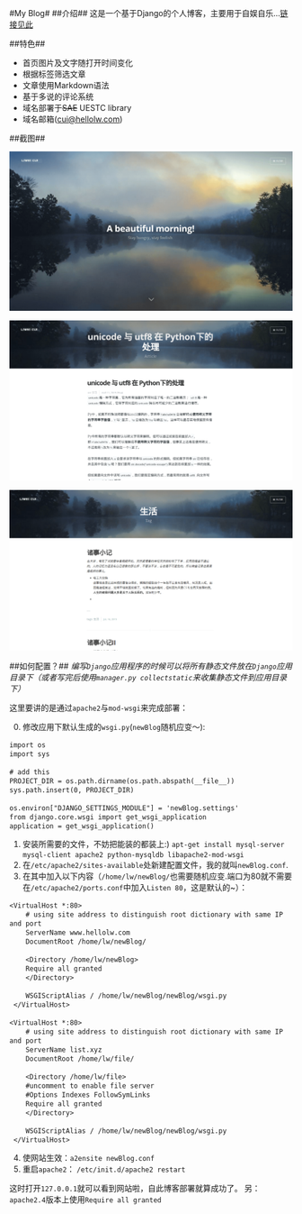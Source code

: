 #My Blog#
##介绍##
这是一个基于Django的个人博客，主要用于自娱自乐…[链接见此](www.hellolw.com) 

##特色##
* 首页图片及文字随打开时间变化
* 根据标签筛选文章
* 文章使用Markdown语法
* 基于多说的评论系统
* 域名部署于~~SAE~~ UESTC library
* 域名邮箱(cui@hellolw.com)

##截图##

![profile](./screenShoot/profile.png) 


![article](./screenShoot/article.png) 


![tag](./screenShoot/tag.png)



##如何配置？##
*编写`Django`应用程序的时候可以将所有静态文件放在`Django`应用目录下（或者写完后使用`manager.py collectstatic`来收集静态文件到应用目录下）*

这里要讲的是通过`apache2`与`mod-wsgi`来完成部署：

0. 修改应用下默认生成的`wsgi.py`(`newBlog`随机应变～):
```
import os
import sys

# add this
PROJECT_DIR = os.path.dirname(os.path.abspath(__file__))
sys.path.insert(0, PROJECT_DIR)

os.environ["DJANGO_SETTINGS_MODULE"] = 'newBlog.settings'
from django.core.wsgi import get_wsgi_application
application = get_wsgi_application()
```
1. 安装所需要的文件，不妨把能装的都装上:) `apt-get install mysql-server mysql-client apache2 python-mysqldb libapache2-mod-wsgi`
2.  在`/etc/apache2/sites-available`处新建配置文件，我的就叫`newBlog.conf`.
3. 在其中加入以下内容（`/home/lw/newBlog/`也需要随机应变.端口为80就不需要在`/etc/apache2/ports.conf`中加入`Listen 80`，这是默认的~）：
```
<VirtualHost *:80>
	# using site address to distinguish root dictionary with same IP and port
    ServerName www.hellolw.com
    DocumentRoot /home/lw/newBlog/

    <Directory /home/lw/newBlog>
	Require all granted
    </Directory>

    WSGIScriptAlias / /home/lw/newBlog/newBlog/wsgi.py
 </VirtualHost>

<VirtualHost *:80>
	# using site address to distinguish root dictionary with same IP and port
    ServerName list.xyz
    DocumentRoot /home/lw/file/

    <Directory /home/lw/file>
	#uncomment to enable file server
 	#Options Indexes FollowSymLinks
	Require all granted
    </Directory>

    WSGIScriptAlias / /home/lw/newBlog/newBlog/wsgi.py
 </VirtualHost>
```
4. 使网站生效：`a2ensite newBlog.conf`
5. 重启`apache2`： `/etc/init.d/apache2 restart`

这时打开`127.0.0.1`就可以看到网站啦，自此博客部署就算成功了。
另：`apache2.4`版本上使用`Require all granted`
